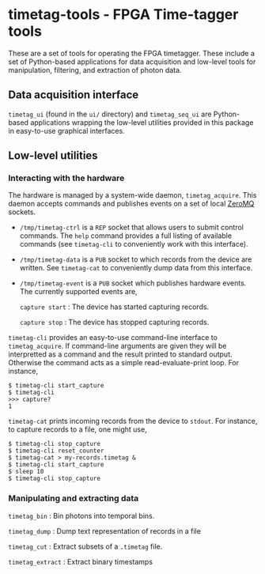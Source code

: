 # timetag-tools - FPGA Time-tagger tools

These are a set of tools for operating the FPGA timetagger. These
include a set of Python-based applications for data acquisition and
low-level tools for manipulation, filtering, and extraction of photon
data.

## Data acquisition interface

`timetag_ui` (found in the `ui/` directory) and `timetag_seq_ui` are
Python-based applications wrapping the low-level utilities provided in
this package in easy-to-use graphical interfaces.

## Low-level utilities

### Interacting with the hardware

The hardware is managed by a system-wide daemon, `timetag_acquire`.
This daemon accepts commands and publishes events on a set of local
[ZeroMQ](http://www.zeromq.org/) sockets.

 * `/tmp/timetag-ctrl` is a `REP` socket that allows users to submit
   control commands. The `help` command provides a full listing of
   available commands (see `timetag-cli` to conveniently work with
   this interface).

 * `/tmp/timetag-data` is a `PUB` socket to which records from the
   device are written. See `timetag-cat` to conveniently dump data
   from this interface.

 * `/tmp/timetag-event` is a `PUB` socket which publishes hardware
   events. The currently supported events are,

	`capture start`
	: The device has started capturing records.

	`capture stop`
	: The device has stopped capturing records.

`timetag-cli` provides an easy-to-use command-line interface to
`timetag_acquire`. If command-line arguments are given they will be
interpretted as a command and the result printed to standard
output. Otherwise the command acts as a simple read-evaluate-print
loop. For instance,

	$ timetag-cli start_capture
    $ timetag-cli
	>>> capture?
    1

`timetag-cat` prints incoming records from the device to `stdout`. For
instance, to capture records to a file, one might use,

	$ timetag-cli stop_capture
	$ timetag-cli reset_counter
    $ timetag-cat > my-records.timetag &
	$ timetag-cli start_capture
	$ sleep 10
	$ timetag-cli stop_capture

### Manipulating and extracting data

`timetag_bin`
: Bin photons into temporal bins.

`timetag_dump`
: Dump text representation of records in a file

`timetag_cut`
: Extract subsets of a `.timetag` file.

`timetag_extract`
: Extract binary timestamps
